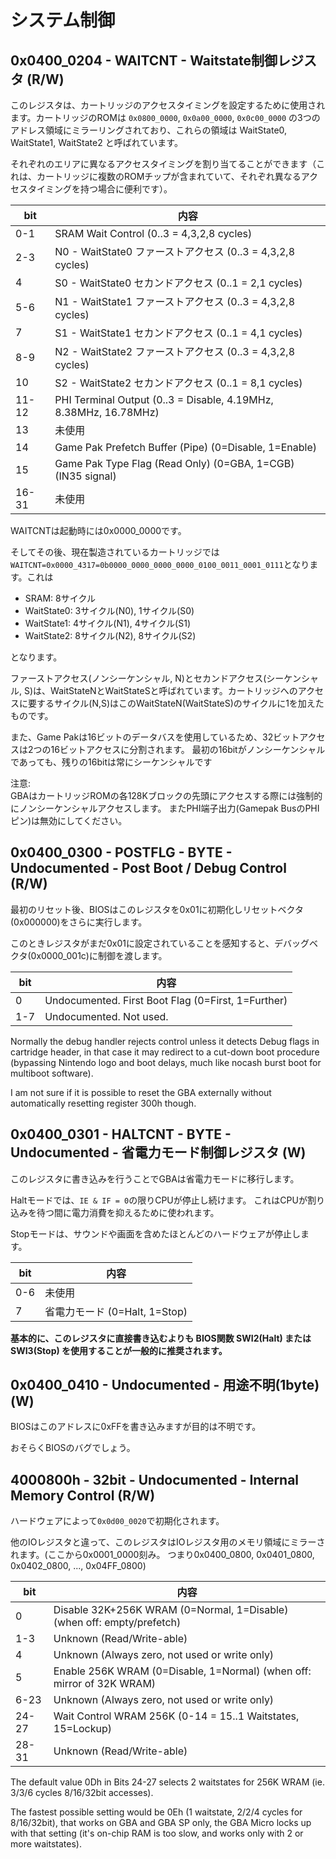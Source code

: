 # システム制御

## 0x0400_0204 - WAITCNT - Waitstate制御レジスタ (R/W)

このレジスタは、カートリッジのアクセスタイミングを設定するために使用されます。カートリッジのROMは `0x0800_0000`, `0x0a00_0000`, `0x0c00_0000` の3つのアドレス領域にミラーリングされており、これらの領域は WaitState0, WaitState1, WaitState2 と呼ばれています。

それぞれのエリアに異なるアクセスタイミングを割り当てることができます（これは、カートリッジに複数のROMチップが含まれていて、それぞれ異なるアクセスタイミングを持つ場合に便利です）。

 bit  |  内容
----- | -----
0-1   | SRAM Wait Control          (0..3 = 4,3,2,8 cycles)
2-3   | N0 - WaitState0 ファーストアクセス  (0..3 = 4,3,2,8 cycles)
4     | S0 - WaitState0 セカンドアクセス (0..1 = 2,1 cycles)
5-6   | N1 - WaitState1 ファーストアクセス  (0..3 = 4,3,2,8 cycles)
7     | S1 - WaitState1 セカンドアクセス (0..1 = 4,1 cycles)
8-9   | N2 - WaitState2 ファーストアクセス  (0..3 = 4,3,2,8 cycles)
10    | S2 - WaitState2 セカンドアクセス (0..1 = 8,1 cycles)
11-12 | PHI Terminal Output        (0..3 = Disable, 4.19MHz, 8.38MHz, 16.78MHz)
13    | 未使用
14    | Game Pak Prefetch Buffer (Pipe) (0=Disable, 1=Enable)
15    | Game Pak Type Flag  (Read Only) (0=GBA, 1=CGB) (IN35 signal)
16-31 | 未使用

WAITCNTは起動時には0x0000_0000です。

そしてその後、現在製造されているカートリッジでは `WAITCNT=0x0000_4317=0b0000_0000_0000_0000_0100_0011_0001_0111`となります。これは

- SRAM: 8サイクル
- WaitState0: 3サイクル(N0), 1サイクル(S0)
- WaitState1: 4サイクル(N1), 4サイクル(S1)
- WaitState2: 8サイクル(N2), 8サイクル(S2)

となります。

ファーストアクセス(ノンシーケンシャル, N)とセカンドアクセス(シーケンシャル, S)は、WaitStateNとWaitStateSと呼ばれています。カートリッジへのアクセスに要するサイクル(N,S)はこのWaitStateN(WaitStateS)のサイクルに1を加えたものです。

また、Game Pakは16ビットのデータバスを使用しているため、32ビットアクセスは2つの16ビットアクセスに分割されます。 最初の16bitがノンシーケンシャルであっても、残りの16bitは常にシーケンシャルです

注意:  
GBAはカートリッジROMの各128Kブロックの先頭にアクセスする際には強制的にノンシーケンシャルアクセスします。 またPHI端子出力(Gamepak BusのPHIピン)は無効にしてください。

## 0x0400_0300 - POSTFLG - BYTE - Undocumented - Post Boot / Debug Control (R/W)

最初のリセット後、BIOSはこのレジスタを0x01に初期化しリセットベクタ(0x000000)をさらに実行します。

このときレジスタがまだ0x01に設定されていることを感知すると、デバッグベクタ(0x0000_001c)に制御を渡します。

 bit  |  内容
----- | -----
0 | Undocumented. First Boot Flag  (0=First, 1=Further)
1-7 | Undocumented. Not used.

Normally the debug handler rejects control unless it detects Debug flags in cartridge header, in that case it may redirect to a cut-down boot procedure (bypassing Nintendo logo and boot delays, much like nocash burst boot for multiboot software). 

I am not sure if it is possible to reset the GBA externally without automatically resetting register 300h though.

## 0x0400_0301 - HALTCNT - BYTE - Undocumented - 省電力モード制御レジスタ (W)

このレジスタに書き込みを行うことでGBAは省電力モードに移行します。

Haltモードでは、`IE & IF = 0`の限りCPUが停止し続けます。 これはCPUが割り込みを待つ間に電力消費を抑えるために使われます。

Stopモードは、サウンドや画面を含めたほとんどのハードウェアが停止します。

 bit  |  内容
----- | -----
0-6 | 未使用
7   | 省電力モード  (0=Halt, 1=Stop)

**基本的に、このレジスタに直接書き込むよりも BIOS関数 SWI2(Halt) または SWI3(Stop) を使用することが一般的に推奨されます。**

## 0x0400_0410 - Undocumented - 用途不明(1byte) (W)

BIOSはこのアドレスに0xFFを書き込みますが目的は不明です。

おそらくBIOSのバグでしょう。

## 4000800h - 32bit - Undocumented - Internal Memory Control (R/W)

ハードウェアによって`0x0d00_0020`で初期化されます。

他のIOレジスタと違って、このレジスタはIOレジスタ用のメモリ領域にミラーされます。(ここから0x0001_0000刻み。 つまり0x0400_0800, 0x0401_0800, 0x0402_0800, ..., 0x04FF_0800)

 bit  |  内容
----- | -----
0     | Disable 32K+256K WRAM (0=Normal, 1=Disable) (when off: empty/prefetch)
1-3   | Unknown          (Read/Write-able)
4     | Unknown          (Always zero, not used or write only)
5     | Enable 256K WRAM (0=Disable, 1=Normal) (when off: mirror of 32K WRAM)
6-23  | Unknown          (Always zero, not used or write only)
24-27 | Wait Control WRAM 256K (0-14 = 15..1 Waitstates, 15=Lockup)
28-31 | Unknown          (Read/Write-able)

The default value 0Dh in Bits 24-27 selects 2 waitstates for 256K WRAM (ie. 3/3/6 cycles 8/16/32bit accesses). 

The fastest possible setting would be 0Eh (1 waitstate, 2/2/4 cycles for 8/16/32bit), that works on GBA and GBA SP only, the GBA Micro locks up with that setting (it's on-chip RAM is too slow, and works only with 2 or more waitstates).

